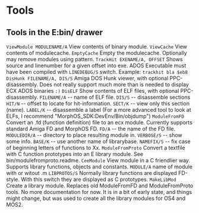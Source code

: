 # Tools
## Tools in the E:bin/ drawer
`ViewModule MODULENAME/A` View contents of binary module.
`ViewCache` View contents of modulecache.
`EmptyCache` Empty the modulecache. Optionally may remove modules using pattern.
`TrackHit EXENAME/A, OFFSET` Shows source and linenumber for a given offset into exe.
    ADOS Executable must have been compiled with `LINEDEBUG/S` switch.
    Example: `trackhit bla $eb8`
`DisHunk FILENAME/A, DIS/S` Amiga DOS Hunk viewer, with optional PPC-disassembly. 
    Does not really support much more than is needed to display ECX ADOS binaries `:)`
`DisELF` Show contents of ELF files, with optional PPC-disassembly.
    `FILENAME/A`  --  name of ELF file.
    `DIS/S` --  disassemble sections
    `HIT/N` --  offset to locate for hit-information.
    `SECT/K` --  view only this section (name).
    `LABEL/K` --  disassemble a label
        (For a more advanced tool to look at ELFs, I recommend
        "MorphOS_SDK:DevEnv/Bin/objdump")
`ModuleFromFD` Convert an .fd (function definition) file to an ecx module.
    Currently supports standard Amiga FD and MorphOS FD.
    `FD/A` --  the name of the FD file.
    `MODULEDIR/A` --  directory to place resulting module in.
    `VERBOSE/S` --  show some info.
    `BASE/K` --  use another name of librarybase.
    `NAMEFIX/S` --  fix case of beginning letters of functions to Xx.
`ModuleFromProto` Convert a textfile with C function prototypes into an E 
    library module. See bin/modulefromproto.readme.
`CeeModule` View module in a C friendlier way. Supports library functions, 
    objects and constants.
    `MODULE/A` name of module with or witout .m
    `LIBPROTOS/S` Normally library functions are displayed FD-style. With this
        switch they are displayed as C prototypes.
`MakeLibMod` Create a library module. Replaces old ModuleFromFD and 
    ModuleFromProto tools. No more documentation for now. It is in a bit of 
    early state, and things might change, but was used to create all the 
    library modules for OS4 and MOS2.